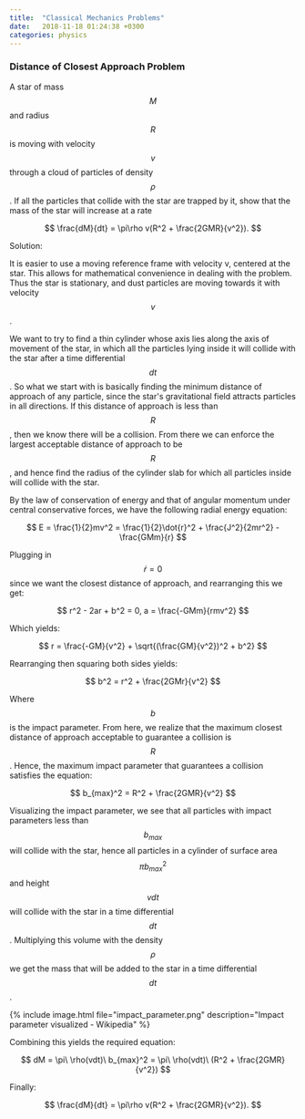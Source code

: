 ```yaml
---
title:  "Classical Mechanics Problems"
date:   2018-11-18 01:24:38 +0300
categories: physics
---
```


### Distance of Closest Approach Problem 

A star of mass $$M$$ and radius $$R$$ is moving with velocity $$v$$ through a cloud of particles of density $$\rho$$. If all the particles that collide with the star are trapped by it, show that the mass of the star will increase at a rate

$$ 
\frac{dM}{dt} = \pi\rho v(R^2 + \frac{2GMR}{v^2}). 
$$

Solution:

It is easier to use a moving reference frame with velocity v, centered at the star. This allows for mathematical convenience in dealing with the problem. Thus the star is stationary, and dust particles are moving towards it with velocity $$v$$. 

We want to try to find a thin cylinder whose axis lies along the axis of movement of the star, in which all the particles lying inside it will collide with the star after a time differential $$dt$$. So what we start with is basically finding the minimum distance of approach of any particle, since the star's gravitational field attracts particles in all directions. If this distance of approach is less than $$R$$, then we know there will be a collision. From there we can enforce the largest acceptable distance of approach to be $$R$$, and hence find the radius of the cylinder slab for which all particles inside will collide with the star. 

By the law of conservation of energy and that of angular momentum under central conservative forces, we have the following radial energy equation:

$$
E = \frac{1}{2}mv^2 = \frac{1}{2}\dot{r}^2 + \frac{J^2}{2mr^2} - \frac{GMm}{r}
$$

Plugging in $$\dot{r} = 0$$ since we want the closest distance of approach, and rearranging this we get:

$$
r^2 - 2ar + b^2 = 0, a = \frac{-GMm}{rmv^2}
$$

Which yields:

$$
r = \frac{-GM}{v^2} + \sqrt{(\frac{GM}{v^2})^2 + b^2}
$$

Rearranging then squaring both sides yields:

$$
b^2 = r^2 + \frac{2GMr}{v^2}
$$

Where $$b$$ is the impact parameter. From here, we realize that the maximum closest distance of approach acceptable to guarantee a collision is $$R$$. Hence, the maximum impact parameter that guarantees a collision satisfies the equation:

$$
b_{max}^2 = R^2 + \frac{2GMR}{v^2}
$$

Visualizing the impact parameter, we see that all particles with impact parameters less than $$b_{max}$$ will collide with the star, hence all particles in a cylinder of surface area $$\pi b_{max}^2$$ and height $$vdt$$ will collide with the star in a time differential $$dt$$. Multiplying this volume with the density $$\rho$$ we get the mass that will be added to the star in a time differential $$dt$$. 

{% include image.html file="impact_parameter.png" description="Impact parameter visualized - Wikipedia" %}

Combining this yields the required equation:

$$
dM = \pi\ \rho(vdt)\ b_{max}^2 = \pi\  \rho(vdt)\ (R^2 + \frac{2GMR}{v^2})
$$

Finally:

$$
\frac{dM}{dt} = \pi\rho v(R^2 + \frac{2GMR}{v^2}). 
$$